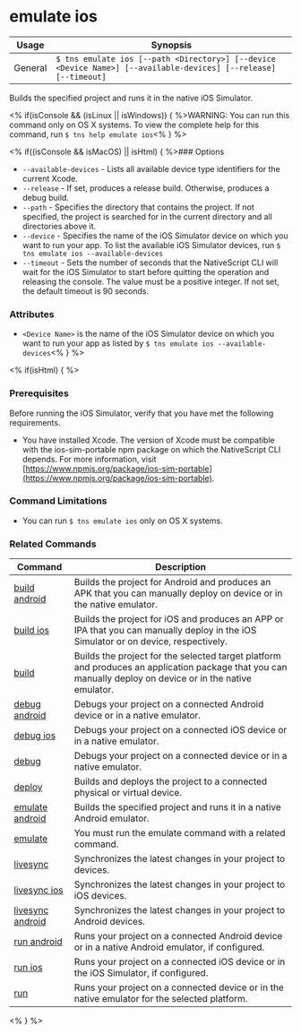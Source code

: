 emulate ios
==========

Usage | Synopsis
---|---
General | `$ tns emulate ios [--path <Directory>] [--device <Device Name>] [--available-devices] [--release] [--timeout]`

Builds the specified project and runs it in the native iOS Simulator.

<% if(isConsole && (isLinux || isWindows)) { %>WARNING: You can run this command only on OS X systems. To view the complete help for this command, run `$ tns help emulate ios`<% } %> 

<% if((isConsole && isMacOS) || isHtml) { %>### Options
* `--available-devices` - Lists all available device type identifiers for the current Xcode.
* `--release` - If set, produces a release build. Otherwise, produces a debug build.
* `--path` - Specifies the directory that contains the project. If not specified, the project is searched for in the current directory and all directories above it.
* `--device` - Specifies the name of the iOS Simulator device on which you want to run your app. To list the available iOS Simulator devices, run `$ tns emulate ios --available-devices`
* `--timeout` - Sets the number of seconds that the NativeScript CLI will wait for the iOS Simulator to start before quitting the operation and releasing the console. The value must be a positive integer. If not set, the default timeout is 90 seconds. 

### Attributes
* `<Device Name>` is the name of the iOS Simulator device on which you want to run your app as listed by `$ tns emulate ios --available-devices`<% } %> 

<% if(isHtml) { %> 
### Prerequisites
Before running the iOS Simulator, verify that you have met the following requirements.
* You have installed Xcode. The version of Xcode must be compatible with the ios-sim-portable npm package on which the NativeScript CLI depends. For more information, visit [https://www.npmjs.org/package/ios-sim-portable](https://www.npmjs.org/package/ios-sim-portable).

### Command Limitations

* You can run `$ tns emulate ios` only on OS X systems.

### Related Commands

Command | Description
----------|----------
[build android](build-android.html) | Builds the project for Android and produces an APK that you can manually deploy on device or in the native emulator.
[build ios](build-ios.html) | Builds the project for iOS and produces an APP or IPA that you can manually deploy in the iOS Simulator or on device, respectively.
[build](build.html) | Builds the project for the selected target platform and produces an application package that you can manually deploy on device or in the native emulator.
[debug android](debug-android.html) | Debugs your project on a connected Android device or in a native emulator.
[debug ios](debug-ios.html) | Debugs your project on a connected iOS device or in a native emulator.
[debug](debug.html) | Debugs your project on a connected device or in a native emulator.
[deploy](deploy.html) | Builds and deploys the project to a connected physical or virtual device.
[emulate android](emulate-android.html) | Builds the specified project and runs it in a native Android emulator.
[emulate](emulate.html) | You must run the emulate command with a related command.
[livesync](livesync.html) | Synchronizes the latest changes in your project to devices.
[livesync ios](livesync-ios.html) | Synchronizes the latest changes in your project to iOS devices.
[livesync android](livesync-android.html) | Synchronizes the latest changes in your project to Android devices.
[run android](run-android.html) | Runs your project on a connected Android device or in a native Android emulator, if configured.
[run ios](run-ios.html) | Runs your project on a connected iOS device or in the iOS Simulator, if configured.
[run](run.html) | Runs your project on a connected device or in the native emulator for the selected platform.
<% } %>
